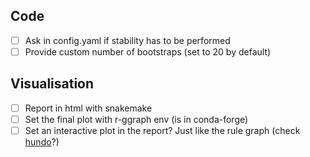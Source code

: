 ## Code

- [ ] Ask in config.yaml if stability has to be performed
- [ ] Provide custom number of bootstraps (set to 20 by default)

## Visualisation

- [ ] Report in html with snakemake
- [ ] Set the final plot with r-ggraph env (is in conda-forge)
- [ ] Set an interactive plot in the report? Just like the rule graph (check [hundo](https://github.com/pnnl/hundo)?)

